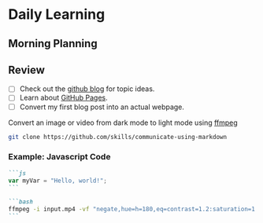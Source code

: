 # Daily Learning

## Morning Planning

## Review

- [ ] Check out the [github blog](https://github.blog/) for topic ideas.
- [ ] Learn about [GitHub Pages](https://skills.github.com/#first-day-on-github).
- [ ] Convert my first blog post into an actual webpage.

Convert an image or video from dark mode to light mode using [ffmpeg](https://www.ffmpeg.org)


```bash
git clone https://github.com/skills/communicate-using-markdown
```

### Example: Javascript Code

````md
```js
var myVar = "Hello, world!";
```

```bash
ffmpeg -i input.mp4 -vf "negate,hue=h=180,eq=contrast=1.2:saturation=1.1" output.mp4
```

